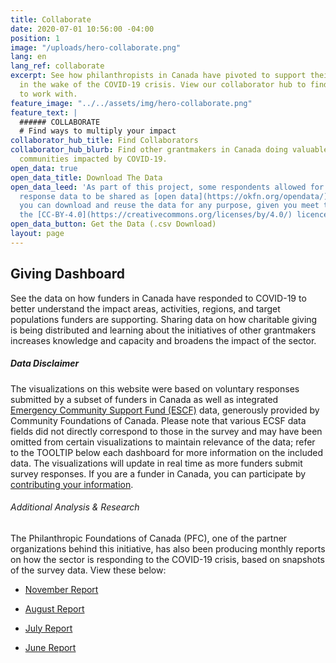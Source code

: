 ```yaml
---
title: Collaborate
date: 2020-07-01 10:56:00 -04:00
position: 1
image: "/uploads/hero-collaborate.png"
lang: en
lang_ref: collaborate
excerpt: See how philanthropists in Canada have pivoted to support their communities
  in the wake of the COVID-19 crisis. View our collaborator hub to find other funders
  to work with.
feature_image: "../../assets/img/hero-collaborate.png"
feature_text: |
  ###### COLLABORATE
  # Find ways to multiply your impact
collaborator_hub_title: Find Collaborators
collaborator_hub_blurb: Find other grantmakers in Canada doing valuable work to support
  communities impacted by COVID-19.
open_data: true
open_data_title: Download The Data
open_data_leed: 'As part of this project, some respondents allowed for their survey
  response data to be shared as [open data](https://okfn.org/opendata/). This means
  you can download and reuse the data for any purpose, given you meet the terms of
  the [CC-BY-4.0](https://creativecommons.org/licenses/by/4.0/) licence. '
open_data_button: Get the Data (.csv Download)
layout: page
---
```


## Giving Dashboard

See the data on how funders in Canada have responded to COVID-19 to better understand the impact areas, activities, regions, and target populations funders are supporting. Sharing data on how charitable giving is being distributed and learning about the initiatives of other grantmakers increases knowledge and capacity and broadens the impact of the sector.

##### Data Disclaimer

The visualizations on this website were based on voluntary responses submitted by a subset of funders in Canada as well as integrated [Emergency Community Support Fund (ESCF)](https://communityfoundations.ca/covid-19-granting-results-data-the-emergency-community-support-fund-ecsf/) data, generously provided by Community Foundations of Canada. Please note that various ECSF data fields did not directly correspond to those in the survey and may have been omitted from certain visualizations to maintain relevance of the data; refer to the TOOLTIP below each dashboard for more information on the included data. The visualizations will update in real time as more funders submit survey responses. If you are a funder in Canada, you can participate by [contributing your information](/en/participate).

###### Additional Analysis & Research

The Philanthropic Foundations of Canada (PFC), one of the partner organizations behind this initiative, has also been producing monthly reports on how the sector is responding to the COVID-19 crisis, based on snapshots of the survey data. View these below:

* [November Report](https://pfc.ca/wp-content/uploads/2020/11/pfc-covid-survey-report-november-2020_final.pdf)

* [August Report](https://pfc.ca/wp-content/uploads/2020/08/pfc005-covid-survey-august-2020-en_9.pdf)

* [July Report](https://pfc.ca/wp-content/uploads/2020/08/pfc_insights_covid19_july_eng_te-act.pdf)

* [June Report](https://pfc.ca/wp-content/uploads/2020/06/pfc-covid-insights-english-june-2020.pdf)